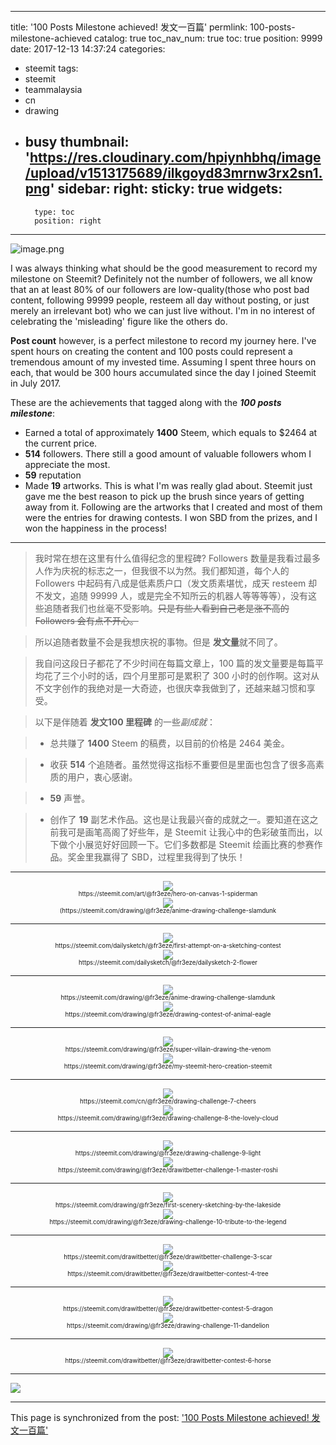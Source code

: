 
---
title: '100 Posts Milestone achieved! 发文一百篇'
permlink: 100-posts-milestone-achieved
catalog: true
toc_nav_num: true
toc: true
position: 9999
date: 2017-12-13 14:37:24
categories:
- steemit
tags:
- steemit
- teammalaysia
- cn
- drawing
- busy
thumbnail: 'https://res.cloudinary.com/hpiynhbhq/image/upload/v1513175689/ilkgoyd83mrnw3rx2sn1.png'
sidebar:
    right:
        sticky: true
widgets:
    -
        type: toc
        position: right
---


![image.png](https://res.cloudinary.com/hpiynhbhq/image/upload/v1513175689/ilkgoyd83mrnw3rx2sn1.png)

I was always thinking what should be the good measurement to record my milestone on Steemit? Definitely not the number of followers, we all know that an at least 80% of our followers are low-quality(those who post bad content, following 99999 people, resteem all day without posting, or just merely an irrelevant bot) who we can just live without. I'm in no interest of celebrating the 'misleading' figure like the others do. 

**Post count** however, is a perfect milestone to record my journey here. I've spent hours on creating the content and 100 posts could represent a tremendous amount of my invested time. Assuming I spent three hours on each, that would be 300 hours accumulated since the day I joined Steemit in July 2017.

These are the achievements that tagged along with the ***100 posts milestone***:

- Earned a total of approximately **1400** Steem, which equals to $2464 at the current price.
- **514** followers. There still a good amount of valuable followers whom I appreciate the most.
- **59** reputation
- Made **19** artworks. This is what I'm was really glad about. Steemit just gave me the best reason to pick up the brush since years of getting away from it. Following are the artworks that I created and most of them were the entries for drawing contests. I won SBD from the prizes, and I won the happiness in the process!

---

> 我时常在想在这里有什么值得纪念的里程碑? Followers 数量是我看过最多人作为庆祝的标志之一，但我很不以为然。我们都知道，每个人的 Followers 中起码有八成是低素质户口（发文质素堪忧，成天 resteem 却不发文，追随 99999 人，或是完全不知所云的机器人等等等等），没有这些追随者我们也丝毫不受影响。~~只是有些人看到自己老是涨不高的 Followers 会有点不开心。~~

>所以追随者数量不会是我想庆祝的事物。但是 **发文量**就不同了。

> 我自问这段日子都花了不少时间在每篇文章上，100 篇的发文量要是每篇平均花了三个小时的话，四个月里那可是累积了 300 小时的创作啊。这对从不文字创作的我绝对是一大奇迹，也很庆幸我做到了，还越来越习惯和享受。

> 以下是伴随着 **发文100 里程碑** 的一些*副成就*：

> - 总共赚了 **1400** Steem 的稿费，以目前的价格是 2464 美金。

> - 收获 **514** 个追随者。虽然觉得这指标不重要但是里面也包含了很多高素质的用户，衷心感谢。

> - **59** 声誉。

> - 创作了 **19** 副艺术作品。这也是让我最兴奋的成就之一。要知道在这之前我可是画笔高阁了好些年，是 Steemit 让我心中的色彩破茧而出，以下做个小展览好好回顾一下。它们多数都是 Steemit 绘画比赛的参赛作品。奖金里我赢得了 SBD，过程里我得到了快乐！

------

<div class="pull-left"><center><img src="https://steemitimages.com/0x0/https://lh3.googleusercontent.com/NVbWvfiRlP-iWK1ZWlIYsM_SBrMJBIMSdvbRbR2hmukj4wJuCPgw7saXxnQ_hStjtd-2O2nwqAU2XfFu86z5CH1GbX9CsbLDglli1kAyhWa6K2oza8z-fuXbk50l-AFZ6tHhpFcIkQfUE7YLO0nfM6PlvrdK4Gqez9OPWjn9VC2I-IpTAKgqRvcastJljLbo48BpE7F5KTVLtqRBTMkSbuXb7YpnPLuTj71ebVKvqyqW6Due9Z8oUIv4Le2zsxadX9od6Lk0kbPEA8w0K7SRYyLaBnBpGyUwSFNAWYPUmnsiybXxe8oQLLMuYd6bJJCZwlUFgYsk-yO7H1Ks0VleoVmfA71rFrP0_MXllc91YVflgmn50yY30Y8V4-qAzS89tL05DNgtFwh2x9JmkpXIVinEDTpLDq6p2EtMH3SYhm7tDPzUr8PU0bjzR-HMixZalgj0GG5SN9cjU7bKbRLYAqiJOv0CsflQhAOp_vRfIergFISeA5U1CrtP2kB6NCaNY_bG7szJG2qQtRWI0ikfhaE2Ppv4sTQAewrk3iXG38lzuSGy-0RVpfhc-Dqd2tQSInWtAPZw1uUsToE5Xb86OAZ5qjHXgr2FbqBzRoJotfkCz58nAUDNPw=w847-h1265-no" /></br><sup><sub>https://steemit.com/art/@fr3eze/hero-on-canvas-1-spiderman</sub></sup></center></div>

<div class="pull-right"><center><img src="https://steemitimages.com/DQmZLUpSAwBsiDUxxP8AWPNJnPBPcxNkbw2RK4bATByedk7/IMG_20170818_204917.jpg" /></br><sup><sub>(https://steemit.com/drawing/@fr3eze/anime-drawing-challenge-slamdunk</sub></sup></center></div>

------

<div class="pull-left"><center><img src="https://steemitimages.com/0x0/https://lh3.googleusercontent.com/pQLM0grBZiw0AqhoBiH-MWp7GBo8z3t9GZ6Z5w8vN3I5vhuDRzF7ACEEh55ziaPvI-VkITu-rVRxnLkS-CyCTlVzRE2tIpqc6gqxxHC8t9jyvrvO-4Vz5vKs6hD9KRtM5Lg3g4H52hWZS19DQGO9OHBgytBcNpAbxCWWZfeLjfn_x7WlB49KDNmmG8z3Yxg6GNrr7sDp_EMpsSC7Yp6OHeYEDHVW4rBgyb9pTyfG0iZyrj7fju_TuHhTG1wcSIxtetB3Wv4zy31O6-4jkJ08WLVxMTH1U1kCEY8nHdPYs3CKSx0elQrNNzqQhKEU3lRYfGVqXSylVTiWUMxuTJHvJHc2LCvTkBhAkYj3kqshPMCPPIh3x0SZt_Hhd_XIRppZBA7dOdJZItM6uGPR00SDIKqhtwUVtL1T02ZXh68ojTTl4HHcuENcVTlqkrTQyDzjlqbGFyb1K9u3JLzeMuxokkiZftPA7VRwum3gkCLl46r34IsZIlBPRGDFPzi_3P4pqtKXH49FFFhhJuhqh6JmvuvoO2bn0jEOG-tnQftfvMbozbIDOpW6t0kKA1SLdq1SXMOxHkobeN5zC-cMygRRaXDCK8pcrstNiGfhYZmL7LuO827abPxwyw=w1277-h958-no" /></br><sup><sub>https://steemit.com/dailysketch/@fr3eze/first-attempt-on-a-sketching-contest</sub></sup></center></div>

<div class="pull-right"><center><img src="https://steemitimages.com/DQmeukDo72BeqhA656a4T8a7HAJdjMUE2Yq2AEzTRhKunTW/IMG_20170817_122638.jpg" /></br><sup><sub>https://steemit.com/dailysketch/@fr3eze/dailysketch-2-flower</sub></sup></center></div>

------

<div class="pull-left"><center><img src="https://steemitimages.com/DQmZLUpSAwBsiDUxxP8AWPNJnPBPcxNkbw2RK4bATByedk7/IMG_20170818_204917.jpg" /></br><sup><sub>https://steemit.com/drawing/@fr3eze/anime-drawing-challenge-slamdunk</sub></sup></center></div>

<div class="pull-right"><center><img src="https://steemitimages.com/DQmWmkk7DA9DCWpdDumHf7Z6JopQpxj2EsbuXkbJHkGCJJm/IMG_20170909_222318.jpg" /></br><sup><sub>https://steemit.com/drawing/@fr3eze/drawing-contest-of-animal-eagle</sub></sup></center></div>

------

<div class="pull-left"><center><img src="https://steemitimages.com/DQmViQs5nxhKcD2zS5WrnQafY4JZLjor7BF5ifj2wNV48ys/IMG_20170923_155221.jpg" /></br><sup><sub>https://steemit.com/drawing/@fr3eze/super-villain-drawing-the-venom</sub></sup></center></div>

<div class="pull-right"><center><img src="https://steemitimages.com/DQmX1njwvrWWStd63ezjqwU1bpgEjn18ExyZ3AY6gSdVznm/thumbnail.jpg" /></br><sup><sub>https://steemit.com/drawing/@fr3eze/my-steemit-hero-creation-steemit</sub></sup></center></div>

------

<div class="pull-left"><center><img src="https://steemitimages.com/DQmQWNDvvzdjkY6pUVt7h5GLZBU4jezof5opEPc1AruE7nu/thumbail.jpg" /></br><sup><sub>https://steemit.com/cn/@fr3eze/drawing-challenge-7-cheers</sub></sup></center></div>

<div class="pull-right"><center><img src="https://steemitimages.com/DQmdeANZNRVP7VutyB9iLUUjfx38SxiH8MvX7ZD3cAgsBuM/mmexport1508552071150.jpg" /></br><sup><sub>https://steemit.com/drawing/@fr3eze/drawing-challenge-8-the-lovely-cloud</sub></sup></center></div>

------

<div class="pull-left"><center><img src="https://steemitimages.com/DQmPhMxPD8QGETknXvJyvyx4cDiLWwwz5iqS8xsVbxLSndC/IMG_20171029_115341.jpg" /></br><sup><sub>https://steemit.com/drawing/@fr3eze/drawing-challenge-9-light</sub></sup></center></div>

<div class="pull-right"><center><img src="https://steemitimages.com/0x0/https://res.cloudinary.com/hpiynhbhq/image/upload/v1509790412/g4a9qk6yjkzojss9rzx8.jpg" /></br><sup><sub>https://steemit.com/drawing/@fr3eze/drawitbetter-challenge-1-master-roshi</sub></sup></center></div>

------

<div class="pull-left"><center><img src="https://steemitimages.com/DQmTzFje8pzEtRnfcTio9B9nMfb6a5dQfdpoYMSadYWPHUV/5.jpg" /></br><sup><sub>https://steemit.com/drawing/@fr3eze/first-scenery-sketching-by-the-lakeside</sub></sup></center></div>

<div class="pull-right"><center><img src="https://steemitimages.com/DQmPFrZyK9buob1HDhHr6eNU8ExU6TzqPkoD3g69jMminqU/IMG_20171117_204407.jpg" /></br><sup><sub>https://steemit.com/drawing/@fr3eze/drawing-challenge-10-tribute-to-the-legend</sub></sup></center></div>

------

<div class="pull-left"><center><img src="https://steemitimages.com/DQme6aXhVWhvFSyhkTCvXKohHzfL4wYKpoeuAH9Awm6DzWw/IMG_20171119_105534.jpg" /></br><sup><sub>https://steemit.com/drawitbetter/@fr3eze/drawitbetter-challenge-3-scar</sub></sup></center></div>

<div class="pull-right"><center><img src="https://steemitimages.com/DQmXrp3RTaTNmjAobubU9mEEE2p3FBswLKPZb9VirX6igrf/IMG_20171126_225349.jpg" /></br><sup><sub>https://steemit.com/drawitbetter/@fr3eze/drawitbetter-contest-4-tree</sub></sup></center></div>

------

<div class="pull-left"><center><img src="https://steemitimages.com/DQmY4gprBrrED2GKdfEbViiDoKDo17532mzdmHXYqg3iByL/IMG_20171130_141649.jpg" /></br><sup><sub>https://steemit.com/drawitbetter/@fr3eze/drawitbetter-contest-5-dragon</sub></sup></center></div>

<div class="pull-right"><center><img src="https://steemitimages.com/DQmcrFQhow4HUiWFvQCHkfZELAYTmn2dvsk1AB7xBsCkBHo/IMG_20171130_235320.jpg" /></br><sup><sub>https://steemit.com/drawing/@fr3eze/drawing-challenge-11-dandelion</sub></sup></center></div>

------

<div class="pull-left"><center><img src="https://steemitimages.com/DQmTRNCnj2LjVCQiX2CrDKUqCH4n6imnbdiSD6X8yBXPqVq/IMG_20171209_010439.jpg" /></br><sup><sub>https://steemit.com/drawitbetter/@fr3eze/drawitbetter-contest-6-horse</sub></sup></center></div>

------

![](https://steemitimages.com/DQmUosjBwzx8eGwr1P6NVGDBtjP2EKnPPYg7y4MaSDfsJqN/steemit_footer.png)

- - -

This page is synchronized from the post: ['100 Posts Milestone achieved! 发文一百篇'](https://steemit.com/@fr3eze/100-posts-milestone-achieved)
